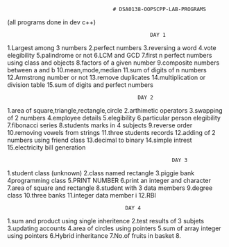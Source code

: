                                       # DSA0138-OOPSCPP-LAB-PROGRAMS
                                      
(all programs done in dev c++)

                                                  DAY 1
                                                  
1.Largest among 3 numbers
2.perfect numbers
3.reversing a word
4.vote elegibility
5.palindrome or not
6.LCM and GCD
7.first n perfect numbers using class and objects
8.factors of a given number
9.composite numbers between a and b
10.mean,mode,median
11.sum of digits of n numbers
12.Armstrong number or not
13.remove duplicates
14.multiplication or division table
15.sum of digits and perfect numbers

                                              DAY 2
                                              
1.area of square,triangle,rectangle,circle
2.arthimetic operators
3.swapping of 2 numbers
4.employee details
5.elegibility
6.particular person elegibility
7.fibonacci series
8.students marks in 4 subjects
9.reverse order
10.removing vowels from strings
11.three students records
12.adding of 2 numbers using friend class
13.decimal to binary
14.simple intrest
15.electricity bill generation

                                                         DAY 3
                                                         
 1.student class (unknown)
 2.class named rectangle
 3.piggie bank
 4programming class
 5.PRINT NUMBER
 6.print an integer and character
 7.area of square and rectangle
 8.student with 3 data members
 9.degree class
 10.three banks
 11.integer data member i
 12.RBI
 
                                          DAY 4
                                          
 1.sum and product using single inheritence
 2.test results of 3 subjets
 3.updating accounts
 4.area of circles using pointers
 5.sum of array integer using pointers
 6.Hybrid inheritance
 7.No.of fruits in basket
 8.
